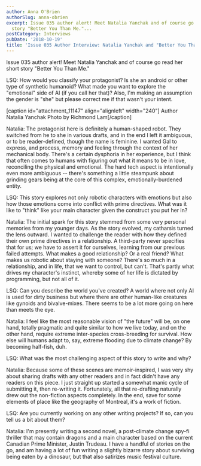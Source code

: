```yaml
---
author: Anna O'Brien
authorSlug: anna-obrien
excerpt: Issue 035 author alert! Meet Natalia Yanchak and of course go read her short
  story "Better You Than Me."...
postCategory: Interviews
pubDate: '2018-10-19'
title: 'Issue 035 Author Interview: Natalia Yanchak and "Better You Than Me"'
---
```

Issue 035 author alert! Meet Natalia Yanchak and of course go read her short story "Better You Than Me."

LSQ: How would you classify your protagonist? Is she an android or other type of synthetic humanoid? What made you want to explore the "emotional" side of AI (if you call her that)? Also, I'm making an assumption the gender is "she" but please correct me if that wasn't your intent.

[caption id="attachment_11147" align="alignleft" width="240"] Author Natalia Yanchak Photo by Richmond Lam[/caption]

Natalia: The protagonist here is definitely a human-shaped robot. They switched from he to she in various drafts, and in the end I left it ambiguous, or to be reader-defined, though the name is feminine. I wanted Gal to express, and process, memory and feeling through the context of her mechanical body. There's a certain dysphoria in her experience, but I think that often comes to humans with figuring out what it means to be in love, reconciling the physical and emotional. The hard tech aspect is intentionally even more ambiguous -- there's something a little steampunk about grinding gears being at the core of this complex, emotionally-burdened entity.

LSQ: This story explores not only robotic characters with emotions but also how those emotions come into conflict with prime directives. What was it like to "think" like your main character given the construct you put her in?

Natalia: The initial spark for this story stemmed from some very personal memories from my younger days. As the story evolved, my catharsis turned the lens outward. I wanted to challenge the reader with how they defined their own prime directives in a relationship. A third-party never specifies that for us; we have to assert it for ourselves, learning from our previous failed attempts. What makes a good relationship? Or a real friend? What makes us robotic about staying with someone? There's so much in a relationship, and in life, that we want to control, but can't. That's partly what drives my character's instinct, whereby some of her life is dictated by programming, but not all of it.

LSQ: Can you describe the world you've created? A world where not only AI is used for dirty business but where there are other human-like creatures like gynoids and bivalve-mixes. There seems to be a lot more going on here than meets the eye.

Natalia: I feel like the most reasonable vision of "the future" will be, on one hand, totally pragmatic and quite similar to how we live today, and on the other hand, require extreme inter-species cross-breeding for survival. How else will humans adapt to, say, extreme flooding due to climate change? By becoming half-fish, duh.

LSQ: What was the most challenging aspect of this story to write and why?

Natalia: Because some of these scenes are memoir-inspired, I was very shy about sharing drafts with any other readers and in fact didn't have any readers on this piece. I just straight up started a somewhat manic cycle of submitting it, then re-writing it. Fortunately, all that re-drafting naturally drew out the non-fiction aspects completely. In the end, save for some elements of place like the geography of Montreal, it's a work of fiction.

LSQ: Are you currently working on any other writing projects? If so, can you tell us a bit about them?

Natalia: I'm presently writing a second novel, a post-climate change spy-fi thriller that may contain dragons and a main character based on the current Canadian Prime Minister, Justin Trudeau. I have a handful of stories on the go, and am having a lot of fun writing a slightly bizarre story about surviving being eaten by a dinosaur, but that also satirizes music festival culture.